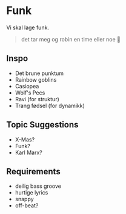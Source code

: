# Funk

Vi skal lage funk.

> det tar meg og robin en time eller noe
> 🙂


## Inspo

* Det brune punktum
* Rainbow goblins
* Casiopea
* Wolf's Pecs
* Ravi (for struktur)
* Trang fødsel (for dynamikk)


## Topic Suggestions

* X-Mas?
* Funk?
* Karl Marx?


## Requirements

* deilig bass groove
* hurtige lyrics
* snappy
* off-beat?
